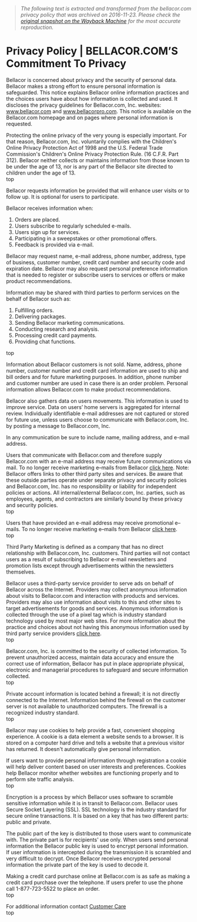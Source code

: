 > *The following text is extracted and transformed from the bellacor.com privacy policy that was archived on 2016-11-23. Please check the [original snapshot on the Wayback Machine](https://web.archive.org/web/20161123143631id_/http%3A//www.bellacor.com/privacypolicy.htm) for the most accurate reproduction.*

# Privacy Policy | BELLACOR.COM’S Commitment To Privacy

  
  
Bellacor is concerned about privacy and the security of personal data. Bellacor makes a strong effort to ensure personal information is safeguarded. This notice explains Bellacor online information practices and the choices users have about how information is collected and used. It discloses the privacy guidelines for Bellacor.com, Inc. websites: www.bellacor.com and www.bellacorpro.com. This notice is available on the Bellacor.com homepage and on pages where personal information is requested. 

Protecting the online privacy of the very young is especially important. For that reason, Bellacor.com, Inc. voluntarily complies with the Children's Online Privacy Protection Act of 1998 and the U.S. Federal Trade Commission's Children's Online Privacy Protection Rule. (16 C.F.R. Part 312). Bellacor neither collects or maintains information from those known to be under the age of 13, nor is any part of the Bellacor site directed to children under the age of 13.   
top

  
  
Bellacor requests information be provided that will enhance user visits or to follow up. It is optional for users to participate. 

Bellacor receives information when: 

  1. Orders are placed.
  2. Users subscribe to regularly scheduled e-mails.
  3. Users sign up for services.
  4. Participating in a sweepstakes or other promotional offers.
  5. Feedback is provided via e-mail.



Bellacor may request name, e-mail address, phone number, address, type of business, customer number, credit card number and security code and expiration date. Bellacor may also request personal preference information that is needed to register or subscribe users to services or offers or make product recommendations. 

Information may be shared with third parties to perform services on the behalf of Bellacor such as: 

  1. Fulfilling orders.
  2. Delivering packages.
  3. Sending Bellacor marketing communications.
  4. Conducting research and analysis.
  5. Processing credit card payments.
  6. Providing chat functions.



top

  
  
Information about Bellacor customers is not sold. Name, address, phone number, customer number and credit card information are used to ship and bill orders and for future marketing purposes. In addition, phone number and customer number are used in case there is an order problem. Personal information allows Bellacor.com to make product recommendations. 

Bellacor also gathers data on users movements. This information is used to improve service. Data on users’ home servers is aggregated for internal review. Individually identifiable e-mail addresses are not captured or stored for future use, unless users choose to communicate with Bellacor.com, Inc. by posting a message to Bellacor.com, Inc. 

In any communication be sure to include name, mailing address, and e-mail address. 

Users that communicate with Bellacor.com and therefore supply Bellacor.com with an e-mail address may receive future communications via mail. To no longer receive marketing e–mails from Bellacor [click here](http://www.bellacor.com/unsubscribe.cfm). Note: Bellacor offers links to other third party sites and services. Be aware that these outside parties operate under separate privacy and security policies and Bellacor.com, Inc. has no responsibility or liability for independent policies or actions. All internal/external Bellacor.com, Inc. parties, such as employees, agents, and contractors are similarly bound by these privacy and security policies.   
top

  
  
Users that have provided an e-mail address may receive promotional e–mails. To no longer receive marketing e–mails from Bellacor [click here](http://www.bellacor.com/unsubscribe.cfm).   
top

  
  
Third Party Marketing is defined as a company that has no direct relationship with Bellacor.com, Inc. customers. Third parties will not contact users as a result of subscribing to Bellacor e-mail newsletters and promotion lists except through advertisements within the newsletters themselves. 

Bellacor uses a third-party service provider to serve ads on behalf of Bellacor across the Internet. Providers may collect anonymous information about visits to Bellacor.com and interaction with products and services. Providers may also use information about visits to this and other sites to target advertisements for goods and services. Anonymous information is collected through the use of a pixel tag which is industry standard technology used by most major web sites. For more information about the practice and choices about not having this anonymous information used by third party service providers [click here](http://www.networkadvertising.org/choices/).   
top

  
  
Bellacor.com, Inc. is committed to the security of collected information. To prevent unauthorized access, maintain data accuracy and ensure the correct use of information, Bellacor has put in place appropriate physical, electronic and managerial procedures to safeguard and secure information collected.   
top

  
  
Private account information is located behind a firewall; it is not directly connected to the Internet. Information behind the firewall on the customer server is not available to unauthorized computers. The firewall is a recognized industry standard.   
top

  
  
Bellacor may use cookies to help provide a fast, convenient shopping experience. A cookie is a data element a website sends to a browser. It is stored on a computer hard drive and tells a website that a previous visitor has returned. It doesn't automatically give personal information. 

If users want to provide personal information through registration a cookie will help deliver content based on user interests and preferences. Cookies help Bellacor monitor whether websites are functioning properly and to perform site traffic analysis.   
top

  
  
Encryption is a process by which Bellacor uses software to scramble sensitive information while it is in transit to Bellacor.com. Bellacor uses Secure Socket Layering (SSL). SSL technology is the industry standard for secure online transactions. It is based on a key that has two different parts: public and private. 

The public part of the key is distributed to those users want to communicate with. The private part is for recipients' use only. When users send personal information the Bellacor public key is used to encrypt personal information. If user information is intercepted during the transmission it is scrambled and very difficult to decrypt. Once Bellacor receives encrypted personal information the private part of the key is used to decode it. 

Making a credit card purchase online at Bellacor.com is as safe as making a credit card purchase over the telephone. If users prefer to use the phone call 1-877-723-5522 to place an order.   
top

  
  
For additional information contact [Customer Care](http://www.bellacor.com/contact.cfm)   
top
